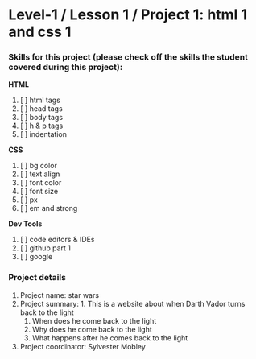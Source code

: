 # Level-1 / Lesson 1 / Project 1: html 1 and css 1

### Skills for this project (please check off the skills the student covered during this project):

**HTML**
 1. [ ] html tags
 2. [ ] head tags
 3. [ ] body tags
 4. [ ] h & p tags
 5. [ ] indentation

**CSS**
  1. [ ] bg color
  2. [ ] text align
  3. [ ] font color
  4. [ ] font size
  5. [ ] px
  6. [ ] em and strong

**Dev Tools**
  1. [ ] code editors & IDEs
  2. [ ] github part 1
  3. [ ] google

### Project details
  1. Project name: star wars
  2. Project summary: 
    1. This is a website about when Darth Vador turns back to the light 
      1. When does he come back to the light
      2. Why does he come back to the light
      3. What happens after he comes back to the light
  3. Project coordinator: Sylvester Mobley
